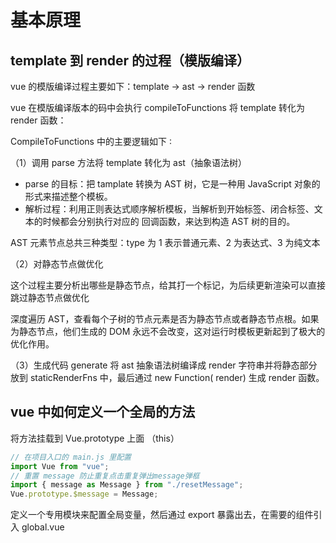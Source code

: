 # 基本原理

## template 到 render 的过程（模版编译）

vue 的模版编译过程主要如下：template -> ast -> render 函数

vue 在模版编译版本的码中会执行 compileToFunctions 将 template 转化为 render 函数：

CompileToFunctions 中的主要逻辑如下 ∶

（1）调用 parse 方法将 template 转化为 ast（抽象语法树）

- parse 的目标：把 tamplate 转换为 AST 树，它是一种用 JavaScript 对象的形式来描述整个模板。
- 解析过程：利用正则表达式顺序解析模板，当解析到开始标签、闭合标签、文本的时候都会分别执行对应的 回调函数，来达到构造 AST 树的目的。

AST 元素节点总共三种类型：type 为 1 表示普通元素、2 为表达式、3 为纯文本

（2）对静态节点做优化

这个过程主要分析出哪些是静态节点，给其打一个标记，为后续更新渲染可以直接跳过静态节点做优化

深度遍历 AST，查看每个子树的节点元素是否为静态节点或者静态节点根。如果为静态节点，他们生成的 DOM 永远不会改变，这对运行时模板更新起到了极大的优化作用。

（3）生成代码
generate 将 ast 抽象语法树编译成 render 字符串并将静态部分放到 staticRenderFns 中，最后通过 new Function( render) 生成 render 函数。

## vue 中如何定义一个全局的方法

将方法挂载到 Vue.prototype 上面 （this）

```js
// 在项目入口的 main.js 里配置
import Vue from "vue";
// 重置 message 防止重复点击重复弹出message弹框
import { message as Message } from "./resetMessage";
Vue.prototype.$message = Message;
```

定义一个专用模块来配置全局变量，然后通过 export 暴露出去，在需要的组件引入 global.vue
